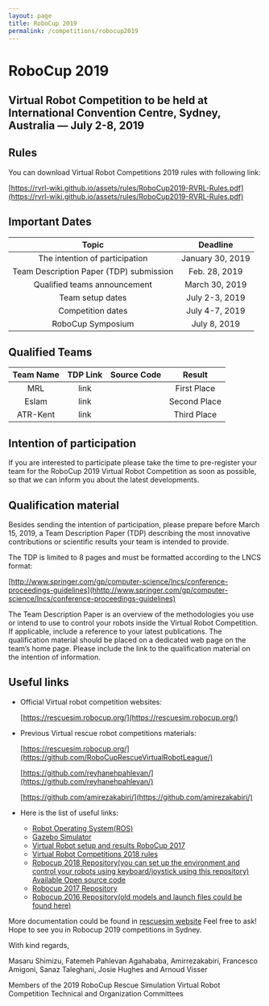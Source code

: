 ```yaml
---
layout: page
title: RoboCup 2019
permalink: /competitions/robocup2019
---
```


# RoboCup 2019

## Virtual Robot Competition to be held at International Convention Centre, Sydney, Australia — July 2-8, 2019

## Rules

You can download Virtual Robot Competitions 2019 rules with following link:

[https://rvrl-wiki.github.io/assets/rules/RoboCup2019-RVRL-Rules.pdf](https://rvrl-wiki.github.io/assets/rules/RoboCup2019-RVRL-Rules.pdf)

## Important Dates

| Topic                                    | Deadline               |
|:---------------------------:             | :------------:          | 
|The intention of participation            |January 30, 2019        |   
|Team Description Paper (TDP) submission   |Feb. 28, 2019           | 
|Qualified teams announcement	             |March 30, 2019          | 
|Team setup dates                          |July 2-3, 2019          |   
|Competition dates                         |July 4-7, 2019          |   
|RoboCup Symposium                         |July 8, 2019            | 

## Qualified Teams

| Team Name               | TDP Link       | Source Code   | Result        |
:------------:            | :------------: |:------------: |:------------: | 
|MRL                      | link           |               |First Place               | 
|Eslam                    | link           |               |Second Place               | 
|ATR-Kent                 | link           |               |Third Place               | 


## Intention of participation

If you are interested to participate please take the time to pre-register your team for the RoboCup 2019 Virtual Robot Competition as soon as possible, so that we can inform you about the latest developments.


## Qualification material

Besides sending the intention of participation, please prepare before March 15, 2019, a Team Description Paper (TDP) describing the most innovative contributions or scientific results your team is intended to provide.

The TDP is limited to 8 pages and must be formatted according to the LNCS format:

[http://www.springer.com/gp/computer-science/lncs/conference-proceedings-guidelines](hhttp://www.springer.com/gp/computer-science/lncs/conference-proceedings-guidelines)

The Team Description Paper is an overview of the methodologies you use or intend to use to control your robots inside the Virtual Robot Competition. If applicable, include a reference to your latest publications. The qualification material should be placed on a dedicated web page on the team’s home page. Please include the link to the qualification material on the intention of information.

## Useful links
* Official Virtual robot competition websites:
  
  [https://rescuesim.robocup.org/](https://rescuesim.robocup.org/)

* Previous Virtual rescue robot competitions materials:
  
  [https://rescuesim.robocup.org/](https://github.com/RoboCupRescueVirtualRobotLeague/)

  [https://github.com/reyhanehpahlevan/](https://github.com/reyhanehpahlevan/)

  [https://github.com/amirezakabiri/](https://github.com/amirezakabiri/)
 
 * Here is the list of useful links:
   * [Robot Operating System(ROS)](https://www.ros.org/)
   * [Gazebo Simulator](https://staff.fnwi.uva.nl/a.visser/activities/robocup/Gazebo.pdf)
   * [Virtual Robot setup and results RoboCup 2017](https://staff.fnwi.uva.nl/a.visser/activities/robocup/VirtualRescue2017.pdf)
   * [Virtual Robot Competitions 2018 rules](https://staff.fnwi.uva.nl/a.visser/activities/robocup/RoboCup2018/RoboCup2018_Rules_v1.2.pdf)
   * [Robocup 2018 Repository(you can set up the environment and control your robots using keyboard/joystick using this repository)
Available Open source code](https://github.com/reyhanehpahlevan/RoboCup2018RVRL_Demo)
   * [Robocup 2017 Repository](https://github.com/m-shimizu/RoboCup2017RVRL_Demo)
   * [Robocup 2016 Repository(old models and launch files could be found here)](https://github.com/m-shimizu/RoboCup2016RVRL_Demo)

More documentation could be found in [rescuesim website](http://rescuesim.robocup.org/resources/documentation/)
Feel free to ask! Hope to see you in Robocup 2019 competitions in Sydney.

With kind regards,

Masaru Shimizu, Fatemeh Pahlevan Agahababa, Amirrezakabiri, Francesco Amigoni, Sanaz Taleghani, Josie Hughes and Arnoud Visser

Members of the 2019 RoboCup Rescue Simulation Virtual Robot Competition Technical and Organization Committees
